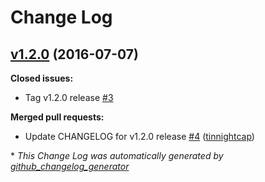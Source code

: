 # Change Log

## [v1.2.0](https://github.com/nubisproject/nubis-puppet-nsm/tree/v1.2.0) (2016-07-07)
**Closed issues:**

- Tag v1.2.0 release [\#3](https://github.com/nubisproject/nubis-puppet-nsm/issues/3)

**Merged pull requests:**

- Update CHANGELOG for v1.2.0 release [\#4](https://github.com/nubisproject/nubis-puppet-nsm/pull/4) ([tinnightcap](https://github.com/tinnightcap))



\* *This Change Log was automatically generated by [github_changelog_generator](https://github.com/skywinder/Github-Changelog-Generator)*